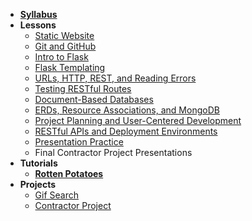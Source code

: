 - **[Syllabus](README.md)**
- **Lessons**
  - [Static Website](Lessons/01-Static-Website/README.md)
  - [Git and GitHub](Lessons/02-Git-and-GitHub/README.md)
  - [Intro to Flask](Lessons/03-Intro-to-Flask/README.md)
  - [Flask Templating](Lessons/04-Flask-Templating/README.md)
  - [URLs, HTTP, REST, and Reading Errors](Lessons/05-URLs-HTTP-REST-and-Reading-Errors/README.md)
  - [Testing RESTful Routes](Lessons/06-Testing-RESTful-Routes/README.md)
  - [Document-Based Databases](Lessons/08-Document-Based-Databases/README.md)
  - [ERDs, Resource Associations, and MongoDB](Lessons/09-ERDs-Resource-Associations-and-MongoDB/README.md)
  - [Project Planning and User-Centered Development](Lessons/10-Project-Planning-and-User-Centered-Development/README.md)
  - [RESTful APIs and Deployment Environments](Lessons/11-Deployment-Environments/README.md)
  - [Presentation Practice](Lessons/12-Presentation-Practice/README.md)
  - Final Contractor Project Presentations
- **Tutorials**
  - [**Rotten Potatoes**](https://www.makeschool.com/academy/track/rotten-potatoes---movie-reviews-with-express-js/README.md)
- **Projects**
    - [Gif Search](https://docs.google.com/document/d/1symUDRsZ1i2xf8F2mwAGFJtLjbOXqCj0JyrIgTtFNT0/edit?usp=sharing)
    - [Contractor Project](https://docs.google.com/document/d/1C8eOyLBeGMKJ2y50QwLU5tWjNb2JVcpAE4khUBIfm0U/edit?usp=sharing)
